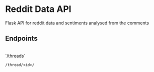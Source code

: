 # Reddit Data API
Flask API for reddit data and sentiments analysed from the comments
 ## Endpoints 
 <br>
 `/threads` <br>


`/thread/<id>/`

